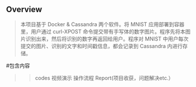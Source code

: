 Overview
-----
>本项目基于 Docker & Cassandra 两个软件。将 MNIST 应用部署到容器里，用户通过 curl-XPOST 命令提交带有手写体的数字图片。程序先将本图片识别出来，然后将识别的数字再返回给用户。程序对 MNIST 中用户每次提交的图片、识别的文字和时间戳信息，都会记录到 Cassandra 内进行存储。

#包含内容
>>codes
>>视频演示
>>操作流程
>>Report(项目收获，问题解决etc.）
